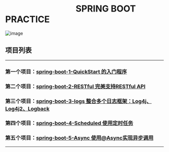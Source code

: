 # &emsp;&emsp;&emsp;&emsp;&emsp;&emsp;&emsp;&emsp;SPRING BOOT PRACTICE
![image](https://github.com/timebusker/spring-boot/raw/master/static/spring-boot.png?raw=true)

## 项目列表
----
### 第一个项目：[spring-boot-1-QuickStart 的入门程序](https://github.com/timebusker/spring-boot/tree/master/spring-boot-1-QuickStart/)

### 第二个项目：[spring-boot-2-RESTful 完美支持RESTful API](https://github.com/timebusker/spring-boot/tree/master/spring-boot-2-RESTful/)

### 第三个项目：[spring-boot-3-logs 整合多个日志框架：Log4j、Log4j2、Logback](https://github.com/timebusker/spring-boot/tree/master/spring-boot-3-logs/)

### 第四个项目：[spring-boot-4-Scheduled 使用定时任务](https://github.com/timebusker/spring-boot/tree/master/spring-boot-4-Scheduled/)

### 第五个项目：[spring-boot-5-Async 使用@Async实现异步调用](https://github.com/timebusker/spring-boot/tree/master/spring-boot-5-Async/)

----
